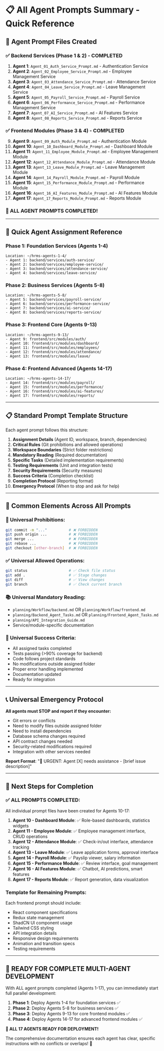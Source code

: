 # 📋 All Agent Prompts Summary - Quick Reference

## 🎯 **Agent Prompt Files Created**

### **✅ Backend Services (Phase 1 & 2) - COMPLETED**
1. **Agent 1**: `Agent_01_Auth_Service_Prompt.md` - Authentication Service
2. **Agent 2**: `Agent_02_Employee_Service_Prompt.md` - Employee Management Service
3. **Agent 3**: `Agent_03_Attendance_Service_Prompt.md` - Attendance Service
4. **Agent 4**: `Agent_04_Leave_Service_Prompt.md` - Leave Management Service
5. **Agent 5**: `Agent_05_Payroll_Service_Prompt.md` - Payroll Service
6. **Agent 6**: `Agent_06_Performance_Service_Prompt.md` - Performance Management Service
7. **Agent 7**: `Agent_07_AI_Service_Prompt.md` - AI Features Service
8. **Agent 8**: `Agent_08_Reports_Service_Prompt.md` - Reports Service

### **✅ Frontend Modules (Phase 3 & 4) - COMPLETED**
9. **Agent 9**: `Agent_09_Auth_Module_Prompt.md` - Authentication Module
10. **Agent 10**: `Agent_10_Dashboard_Module_Prompt.md` - Dashboard Module
11. **Agent 11**: `Agent_11_Employee_Module_Prompt.md` - Employee Management Module
12. **Agent 12**: `Agent_12_Attendance_Module_Prompt.md` - Attendance Module
13. **Agent 13**: `Agent_13_Leave_Module_Prompt.md` - Leave Management Module
14. **Agent 14**: `Agent_14_Payroll_Module_Prompt.md` - Payroll Module
15. **Agent 15**: `Agent_15_Performance_Module_Prompt.md` - Performance Module
16. **Agent 16**: `Agent_16_AI_Features_Module_Prompt.md` - AI Features Module
17. **Agent 17**: `Agent_17_Reports_Module_Prompt.md` - Reports Module

### **🎉 ALL AGENT PROMPTS COMPLETED!**

---

## 🚀 **Quick Agent Assignment Reference**

### **Phase 1: Foundation Services (Agents 1-4)**
```
Location: ~/hrms-agents-1-4/
- Agent 1: backend/services/auth-service/
- Agent 2: backend/services/employee-service/
- Agent 3: backend/services/attendance-service/
- Agent 4: backend/services/leave-service/
```

### **Phase 2: Business Services (Agents 5-8)**
```
Location: ~/hrms-agents-5-8/
- Agent 5: backend/services/payroll-service/
- Agent 6: backend/services/performance-service/
- Agent 7: backend/services/ai-service/
- Agent 8: backend/services/reports-service/
```

### **Phase 3: Frontend Core (Agents 9-13)**
```
Location: ~/hrms-agents-9-13/
- Agent 9: frontend/src/modules/auth/
- Agent 10: frontend/src/modules/dashboard/
- Agent 11: frontend/src/modules/employees/
- Agent 12: frontend/src/modules/attendance/
- Agent 13: frontend/src/modules/leave/
```

### **Phase 4: Frontend Advanced (Agents 14-17)**
```
Location: ~/hrms-agents-14-17/
- Agent 14: frontend/src/modules/payroll/
- Agent 15: frontend/src/modules/performance/
- Agent 16: frontend/src/modules/ai-features/
- Agent 17: frontend/src/modules/reports/
```

---

## 📋 **Standard Prompt Template Structure**

Each agent prompt follows this structure:
1. **Assignment Details** (Agent ID, workspace, branch, dependencies)
2. **Critical Rules** (Git prohibitions and allowed operations)
3. **Workspace Boundaries** (Strict folder restrictions)
4. **Mandatory Reading** (Required documentation)
5. **Specific Tasks** (Detailed implementation requirements)
6. **Testing Requirements** (Unit and integration tests)
7. **Security Requirements** (Security measures)
8. **Success Criteria** (Completion checklist)
9. **Completion Protocol** (Reporting format)
10. **Emergency Protocol** (When to stop and ask for help)

---

## 🔧 **Common Elements Across All Prompts**

### **🚫 Universal Prohibitions:**
```bash
git commit -m "..."          # ❌ FORBIDDEN
git push origin ...          # ❌ FORBIDDEN  
git merge ...                # ❌ FORBIDDEN
git rebase ...               # ❌ FORBIDDEN
git checkout [other-branch]  # ❌ FORBIDDEN
```

### **✅ Universal Allowed Operations:**
```bash
git status                   # ✅ Check file status
git add .                    # ✅ Stage changes
git diff                     # ✅ View changes
git branch                   # ✅ Check current branch
```

### **📚 Universal Mandatory Reading:**
- `planning/Workflow/backend.md` OR `planning/Workflow/frontend.md`
- `planning/Backend_Agent_Tasks.md` OR `planning/Frontend_Agent_Tasks.md`
- `planning/API_Integration_Guide.md`
- Service/module-specific documentation

### **🎯 Universal Success Criteria:**
- All assigned tasks completed
- Tests passing (>90% coverage for backend)
- Code follows project standards
- No modifications outside assigned folder
- Proper error handling implemented
- Documentation updated
- Ready for integration

---

## 📞 **Universal Emergency Protocol**

**All agents must STOP and report if they encounter:**
- Git errors or conflicts
- Need to modify files outside assigned folder
- Need to install dependencies
- Database schema changes required
- API contract changes needed
- Security-related modifications required
- Integration with other services needed

**Report Format**: "🚨 URGENT: Agent [X] needs assistance - [brief issue description]"

---

## 🎯 **Next Steps for Completion**

### **✅ ALL PROMPTS COMPLETED:**
All individual prompt files have been created for Agents 10-17:

1. **Agent 10 - Dashboard Module**: ✅ Role-based dashboards, statistics widgets
2. **Agent 11 - Employee Module**: ✅ Employee management interface, CRUD operations
3. **Agent 12 - Attendance Module**: ✅ Check-in/out interface, attendance tracking
4. **Agent 13 - Leave Module**: ✅ Leave application forms, approval interface
5. **Agent 14 - Payroll Module**: ✅ Payslip viewer, salary information
6. **Agent 15 - Performance Module**: ✅ Review interface, goal management
7. **Agent 16 - AI Features Module**: ✅ Chatbot, AI predictions, smart features
8. **Agent 17 - Reports Module**: ✅ Report generation, data visualization

### **Template for Remaining Prompts:**
Each frontend prompt should include:
- React component specifications
- Redux state management
- ShadCN UI component usage
- Tailwind CSS styling
- API integration details
- Responsive design requirements
- Animation and transition specs
- Testing requirements

---

## 🚀 **READY FOR COMPLETE MULTI-AGENT DEVELOPMENT**

With ALL agent prompts completed (Agents 1-17), you can immediately start full parallel development:

1. **Phase 1**: Deploy Agents 1-4 for foundation services ✅
2. **Phase 2**: Deploy Agents 5-8 for business services ✅
3. **Phase 3**: Deploy Agents 9-13 for core frontend modules ✅
4. **Phase 4**: Deploy Agents 14-17 for advanced frontend modules ✅

**🎉 ALL 17 AGENTS READY FOR DEPLOYMENT!**

The comprehensive documentation ensures each agent has clear, specific instructions with no conflicts or overlaps! 🎯
